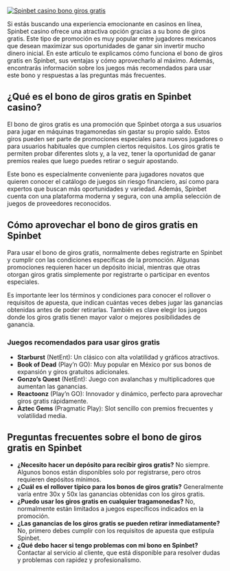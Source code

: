 [![Spinbet casino bono giros gratis](https://123-caf.pages.dev/gitsignup.png)](https://vrmoo.ru/Bt82HjjY)

<p>Si estás buscando una experiencia emocionante en casinos en línea, Spinbet casino ofrece una atractiva opción gracias a su bono de giros gratis. Este tipo de promoción es muy popular entre jugadores mexicanos que desean maximizar sus oportunidades de ganar sin invertir mucho dinero inicial. En este artículo te explicamos cómo funciona el bono de giros gratis en Spinbet, sus ventajas y cómo aprovecharlo al máximo. Además, encontrarás información sobre los juegos más recomendados para usar este bono y respuestas a las preguntas más frecuentes.</p>  <h2>¿Qué es el bono de giros gratis en Spinbet casino?</h2> <p>El bono de giros gratis es una promoción que Spinbet otorga a sus usuarios para jugar en máquinas tragamonedas sin gastar su propio saldo. Estos giros pueden ser parte de promociones especiales para nuevos jugadores o para usuarios habituales que cumplen ciertos requisitos. Los giros gratis te permiten probar diferentes slots y, a la vez, tener la oportunidad de ganar premios reales que luego puedes retirar o seguir apostando.</p> <p>Este bono es especialmente conveniente para jugadores novatos que quieren conocer el catálogo de juegos sin riesgo financiero, así como para expertos que buscan más oportunidades y variedad. Además, Spinbet cuenta con una plataforma moderna y segura, con una amplia selección de juegos de proveedores reconocidos.</p>  <h2>Cómo aprovechar el bono de giros gratis en Spinbet</h2> <p>Para usar el bono de giros gratis, normalmente debes registrarte en Spinbet y cumplir con las condiciones específicas de la promoción. Algunas promociones requieren hacer un depósito inicial, mientras que otras otorgan giros gratis simplemente por registrarte o participar en eventos especiales.</p> <p>Es importante leer los términos y condiciones para conocer el rollover o requisitos de apuesta, que indican cuántas veces debes jugar las ganancias obtenidas antes de poder retirarlas. También es clave elegir los juegos donde los giros gratis tienen mayor valor o mejores posibilidades de ganancia.</p>  <h3>Juegos recomendados para usar giros gratis</h3> <ul>   <li><strong>Starburst</strong> (NetEnt): Un clásico con alta volatilidad y gráficos atractivos.</li>   <li><strong>Book of Dead</strong> (Play’n GO): Muy popular en México por sus bonos de expansión y giros gratuitos adicionales.</li>   <li><strong>Gonzo’s Quest</strong> (NetEnt): Juego con avalanchas y multiplicadores que aumentan las ganancias.</li>   <li><strong>Reactoonz</strong> (Play’n GO): Innovador y dinámico, perfecto para aprovechar giros gratis rápidamente.</li>   <li><strong>Aztec Gems</strong> (Pragmatic Play): Slot sencillo con premios frecuentes y volatilidad media.</li> </ul>  <h2>Preguntas frecuentes sobre el bono de giros gratis en Spinbet</h2> <ul>   <li><strong>¿Necesito hacer un depósito para recibir giros gratis?</strong> No siempre. Algunos bonos están disponibles solo por registrarse, pero otros requieren depósitos mínimos.</li>   <li><strong>¿Cuál es el rollover típico para los bonos de giros gratis?</strong> Generalmente varía entre 30x y 50x las ganancias obtenidas con los giros gratis.</li>   <li><strong>¿Puedo usar los giros gratis en cualquier tragamonedas?</strong> No, normalmente están limitados a juegos específicos indicados en la promoción.</li>   <li><strong>¿Las ganancias de los giros gratis se pueden retirar inmediatamente?</strong> No, primero debes cumplir con los requisitos de apuesta que estipula Spinbet.</li>   <li><strong>¿Qué debo hacer si tengo problemas con mi bono en Spinbet?</strong> Contactar al servicio al cliente, que está disponible para resolver dudas y problemas con rapidez y profesionalismo.</li> </ul>